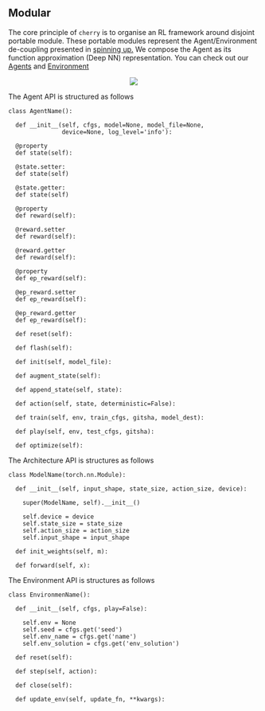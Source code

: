 ## Modular

The core principle of `cherry` is to organise an RL framework around disjoint portable module. These portable modules represent the Agent/Environment de-coupling presented in [spinning up.](https://spinningup.openai.com/en/latest/spinningup/rl_intro.html#id4) We compose the Agent as its function approximation (Deep NN) representation. You can check out our [Agents](https://github.com/moabitcoin/cherry-pytorch/tree/master/cherry/agents) and [Environment](https://github.com/moabitcoin/cherry-pytorch/tree/master/cherry/envs)

<p align="center"> 
<img src="https://spinningup.openai.com/en/latest/_images/rl_diagram_transparent_bg.png">
</p>

The Agent API is structured as follows 

```
class AgentName():

  def __init__(self, cfgs, model=None, model_file=None,
               device=None, log_level='info'):
  
  @property
  def state(self):
  
  @state.setter:
  def state(self)
  
  @state.getter:
  def state(self)

  @property
  def reward(self):
  
  @reward.setter
  def reward(self):
  
  @reward.getter
  def reward(self):
  
  @property
  def ep_reward(self):
  
  @ep_reward.setter
  def ep_reward(self):
  
  @ep_reward.getter
  def ep_reward(self):

  def reset(self):

  def flash(self):

  def init(self, model_file):
  
  def augment_state(self):

  def append_state(self, state):

  def action(self, state, deterministic=False):

  def train(self, env, train_cfgs, gitsha, model_dest):

  def play(self, env, test_cfgs, gitsha):
  
  def optimize(self):

```

The Architecture API is structures as follows

```
class ModelName(torch.nn.Module):

  def __init__(self, input_shape, state_size, action_size, device):

    super(ModelName, self).__init__()

    self.device = device
    self.state_size = state_size
    self.action_size = action_size
    self.input_shape = input_shape

  def init_weights(self, m):

  def forward(self, x):

```

The Environment API is structures as follows

```
class EnvironmenName():

  def __init__(self, cfgs, play=False):

    self.env = None
    self.seed = cfgs.get('seed')
    self.env_name = cfgs.get('name')
    self.env_solution = cfgs.get('env_solution')

  def reset(self):

  def step(self, action):

  def close(self):

  def update_env(self, update_fn, **kwargs):

```
